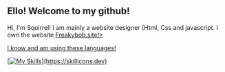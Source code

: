 ## Ello! Welcome to my github!
Hi, I'm Squirrel! I am mainly a website designer (Html, Css and javascript. I own the website <a href="https//freakybob.site">Freakybob.site!>

I know and am using these languages!

[![My Skills](https://skillicons.dev/icons?i=html,css,js,)](https://skillicons.dev)
